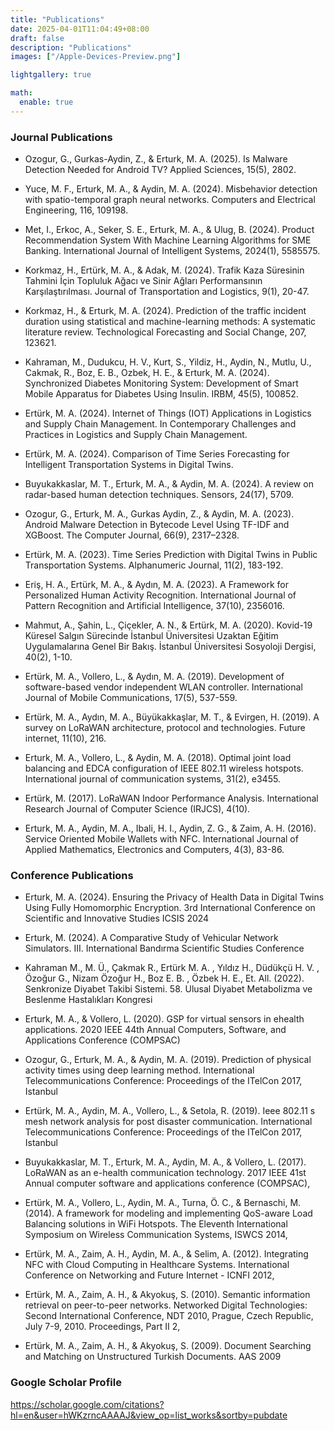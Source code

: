 ```yaml
---
title: "Publications"
date: 2025-04-01T11:04:49+08:00
draft: false
description: "Publications"
images: ["/Apple-Devices-Preview.png"]

lightgallery: true

math:
  enable: true
---
```



### Journal Publications

* Ozogur, G., Gurkas-Aydin, Z., & Erturk, M. A. (2025). Is Malware Detection Needed for Android TV? Applied Sciences, 15(5), 2802.

* Yuce, M. F., Erturk, M. A., & Aydin, M. A. (2024). Misbehavior detection with spatio-temporal graph neural networks. Computers and Electrical Engineering, 116, 109198. 
* Met, I., Erkoc, A., Seker, S. E., Erturk, M. A., & Ulug, B. (2024). Product Recommendation System With Machine Learning Algorithms for SME Banking. International Journal of Intelligent Systems, 2024(1), 5585575. 

* Korkmaz, H., Ertürk, M. A., & Adak, M. (2024). Trafik Kaza Süresinin Tahmini İçin Topluluk Ağacı ve Sinir Ağları Performansının Karşılaştırılması. Journal of Transportation and Logistics, 9(1), 20-47. 

* Korkmaz, H., & Erturk, M. A. (2024). Prediction of the traffic incident duration using statistical and machine-learning methods: A systematic literature review. Technological Forecasting and Social Change, 207, 123621. 

* Kahraman, M., Dudukcu, H. V., Kurt, S., Yildiz, H., Aydin, N., Mutlu, U., Cakmak, R., Boz, E. B., Ozbek, H. E., & Erturk, M. A. (2024). Synchronized Diabetes Monitoring System: Development of Smart Mobile Apparatus for Diabetes Using Insulin. IRBM, 45(5), 100852. 


* Ertürk, M. A. (2024). Internet of Things (IOT) Applications in Logistics and Supply Chain Management. In Contemporary Challenges and Practices in Logistics and Supply Chain Management. 

* Ertürk, M. A. (2024). Comparison of Time Series Forecasting for Intelligent Transportation Systems in Digital Twins. 


* Buyukakkaslar, M. T., Erturk, M. A., & Aydin, M. A. (2024). A review on radar-based human detection techniques. Sensors, 24(17), 5709. 

* Ozogur, G., Erturk, M. A., Gurkas Aydin, Z., & Aydin, M. A. (2023). Android Malware Detection in Bytecode Level Using TF-IDF and XGBoost. The Computer Journal, 66(9), 2317–2328. 

* Ertürk, M. A. (2023). Time Series Prediction with Digital Twins in Public Transportation Systems. Alphanumeric Journal, 11(2), 183-192. 

* Eri̇ş, H. A., Ertürk, M. A., & Aydın, M. A. (2023). A Framework for Personalized Human Activity Recognition. International Journal of Pattern Recognition and Artificial Intelligence, 37(10), 2356016. 


* Mahmut, A., Şahin, L., Çiçekler, A. N., & Ertürk, M. A. (2020). Kovid-19 Küresel Salgın Sürecinde İstanbul Üniversitesi Uzaktan Eğitim Uygulamalarına Genel Bir Bakış. İstanbul Üniversitesi Sosyoloji Dergisi, 40(2), 1-10. 

 
* Ertürk, M. A., Vollero, L., & Aydın, M. A. (2019). Development of software-based vendor independent WLAN controller. International Journal of Mobile Communications, 17(5), 537-559. 

* Ertürk, M. A., Aydın, M. A., Büyükakkaşlar, M. T., & Evirgen, H. (2019). A survey on LoRaWAN architecture, protocol and technologies. Future internet, 11(10), 216. 

* Erturk, M. A., Vollero, L., & Aydin, M. A. (2018). Optimal joint load balancing and EDCA configuration of IEEE 802.11 wireless hotspots. International journal of communication systems, 31(2), e3455. 

* Ertürk, M. (2017). LoRaWAN Indoor Performance Analysis. International Research Journal of Computer Science (IRJCS), 4(10). 

* Erturk, M. A., Aydin, M. A., Ibali, H. I., Aydin, Z. G., & Zaim, A. H. (2016). Service Oriented Mobile Wallets with NFC. International Journal of Applied Mathematics, Electronics and Computers, 4(3), 83-86. 





### Conference Publications
* Erturk, M. A. (2024). Ensuring the Privacy of Health Data in Digital Twins Using Fully Homomorphic Encryption. 3rd International Conference on Scientific and Innovative Studies ICSIS 2024

* Erturk, M. (2024). A Comparative Study of Vehicular Network Simulators. III. International Bandırma Scientific Studies Conference

* Kahraman M., M. Ü., Çakmak R., Ertürk M. A. , Yıldız H., Düdükçü H. V. , Özoğur G., Nizam Özoğur H., Boz E. B. , Özbek H. E., Et. All. (2022). Senkronize Diyabet Takibi Sistemi. 58. Ulusal Diyabet Metabolizma ve Beslenme Hastalıkları Kongresi

* Erturk, M. A., & Vollero, L. (2020). GSP for virtual sensors in ehealth applications. 2020 IEEE 44th Annual Computers, Software, and Applications Conference (COMPSAC)

* Ozogur, G., Erturk, M. A., & Aydin, M. A. (2019). Prediction of physical activity times using deep learning method. International Telecommunications Conference: Proceedings of the ITelCon 2017, Istanbul

* Ertürk, M. A., Aydin, M. A., Vollero, L., & Setola, R. (2019). Ieee 802.11 s mesh network analysis for post disaster communication. International Telecommunications Conference: Proceedings of the ITelCon 2017, Istanbul

* Buyukakkaslar, M. T., Erturk, M. A., Aydin, M. A., & Vollero, L. (2017). LoRaWAN as an e-health communication technology. 2017 IEEE 41st Annual computer software and applications conference (COMPSAC), 


* Ertürk, M. A., Vollero, L., Aydin, M. A., Turna, Ö. C., & Bernaschi, M. (2014). A framework for modeling and implementing QoS-aware Load Balancing solutions in WiFi Hotspots. The Eleventh International Symposium on Wireless Communication Systems, ISWCS 2014, 
* Ertürk, M. A., Zaim, A. H., Aydin, M. A., & Selim, A. (2012). Integrating NFC with Cloud Computing in Healthcare Systems. International Conference on Networking and Future Internet - ICNFI 2012, 
* Ertürk, M. A., Zaim, A. H., & Akyokuş, S. (2010). Semantic information retrieval on peer-to-peer networks. Networked Digital Technologies: Second International Conference, NDT 2010, Prague, Czech Republic, July 7-9, 2010. Proceedings, Part II 2, 
* Ertürk, M. A., Zaim, A. H., & Akyokuş, S. (2009). Document Searching and Matching on Unstructured Turkish Documents. AAS 2009


### Google Scholar Profile

 https://scholar.google.com/citations?hl=en&user=hWKzrncAAAAJ&view_op=list_works&sortby=pubdate